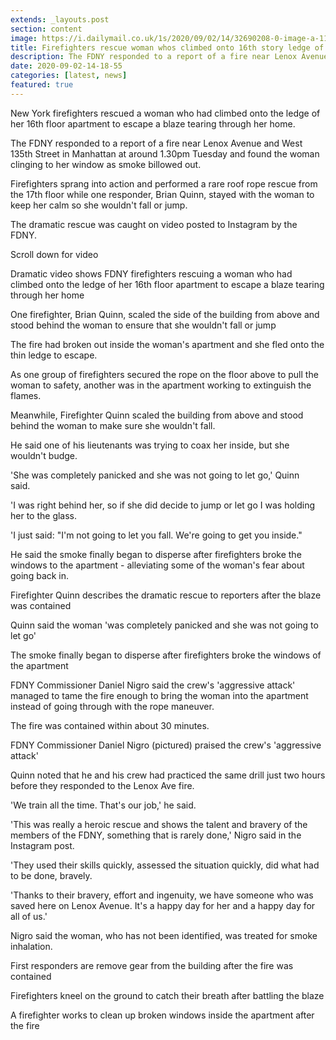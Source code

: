 ```yaml
---
extends: _layouts.post
section: content
image: https://i.dailymail.co.uk/1s/2020/09/02/14/32690208-0-image-a-114_1599051765717.jpg 
title: Firefighters rescue woman whos climbed onto 16th story ledge of apartment to escape blaze 
description: The FDNY responded to a report of a fire near Lenox Avenue and West 135th Street in Manhattan at around 1.30pm Tuesday and found the woman clinging to her window as smoke billowed out. 
date: 2020-09-02-14-18-55 
categories: [latest, news] 
featured: true 
--- 
```

New York firefighters rescued a woman who had climbed onto the ledge of her 16th floor apartment to escape a blaze tearing through her home. 

The FDNY responded to a report of a fire near Lenox Avenue and West 135th Street in Manhattan at around 1.30pm Tuesday and found the woman clinging to her window as smoke billowed out.  

Firefighters sprang into action and performed a rare roof rope rescue from the 17th floor while one responder, Brian Quinn, stayed with the woman to keep her calm so she wouldn't fall or jump.  

The dramatic rescue was caught on video posted to Instagram by the FDNY. 

Scroll down for video 

Dramatic video shows FDNY firefighters rescuing a woman who had climbed onto the ledge of her 16th floor apartment to escape a blaze tearing through her home

One firefighter, Brian Quinn, scaled the side of the building from above and stood behind the woman to ensure that she wouldn't fall or jump

The fire had broken out inside the woman's apartment and she fled onto the thin ledge to escape. 

As one group of firefighters secured the rope on the floor above to pull the woman to safety, another was in the apartment working to extinguish the flames.  

Meanwhile, Firefighter Quinn scaled the building from above and stood behind the woman to make sure she wouldn't fall. 

He said one of his lieutenants was trying to coax her inside, but she wouldn't budge. 

'She was completely panicked and she was not going to let go,' Quinn said.  

'I was right behind her, so if she did decide to jump or let go I was holding her to the glass. 

'I just said: "I'm not going to let you fall. We're going to get you inside."

He said the smoke finally began to disperse after firefighters broke the windows to the apartment - alleviating some of the woman's fear about going back in. 

Firefighter Quinn describes the dramatic rescue to reporters after the blaze was contained

Quinn said the woman 'was completely panicked and she was not going to let go'

The smoke finally began to disperse after firefighters broke the windows of the apartment

FDNY Commissioner Daniel Nigro said the crew's 'aggressive attack' managed to tame the fire enough to bring the woman into the apartment instead of going through with the rope maneuver. 

The fire was contained within about 30 minutes. 

FDNY Commissioner Daniel Nigro (pictured) praised the crew's 'aggressive attack'

Quinn noted that he and his crew had practiced the same drill just two hours before they responded to the Lenox Ave fire. 

'We train all the time. That's our job,' he said.      

'This was really a heroic rescue and shows the talent and bravery of the members of the FDNY, something that is rarely done,' Nigro said in the Instagram post. 

'They used their skills quickly, assessed the situation quickly, did what had to be done, bravely. 

'Thanks to their bravery, effort and ingenuity, we have someone who was saved here on Lenox Avenue. It's a happy day for her and a happy day for all of us.'

Nigro said the woman, who has not been identified, was treated for smoke inhalation. 

First responders are remove gear from the building after the fire was contained

Firefighters kneel on the ground to catch their breath after battling the blaze

A firefighter works to clean up broken windows inside the apartment after the fire

